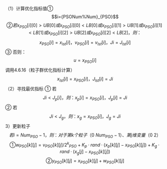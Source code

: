 （1）计算优化指标值①
$$i={PSONum%Num}_{PSO}$$
$$② 若{x}_{PSO}[i][0]>UB[0]或{x}_{PSO}[i][0]<LB[0]或{x}_{PSO}[i][1]>UB[1]或{x}_{PSO}[i][1]<LB[1]或{x}_{PSO}[i][2]>UB[2]或{x}_{PSO}[i][2]<LB[2]，则：$$
$${x}_{PSO}[i]={x}_{lst}[i]，{v}_{PSO}[i]={v}_{lst}[i]，Ji={J}_{lst}[i]$$
③ 否则：
$$u={x}_{PSO}[i]$$
调用4.6.16（粒子群优化指标计算）
$${x}_{lst}[i]={x}_{PSO}[i]，{J}_{lst}[i]=Ji$$
（2）寻找最优指标
① 若$$Ji<{J}_{p}[i]，则：{x}_{p}[i]={x}_{PSO}[i]，{J}_{p}[i]=Ji$$
② 若$$Ji<{J}_{g}，则：{x}_{g} ={x}_{PSO}[i]，{J}_{g} =Ji$$
3）更新粒子
$$若i={Num}_{PSO}-1，则：对于第k个粒子（{0~Num}_{PSO}-1）、第j维变量（0~2）$$
$$① {w}_{PSO}[k][j]={v}_{PSO}[k][j]/{2^k}_{PSO} + {K}_{p}·rand·({x}_{p}[k][j]-{x}_{PSO}[k][j])+{K}_{g}·rand·({x}_{g}[j]-{x}_{PSO}[k][j])$$
$$② {y}_{PSO}[k][j]={x}_{PSO}[k][j]+{w}_{PSO}[k][j]$$